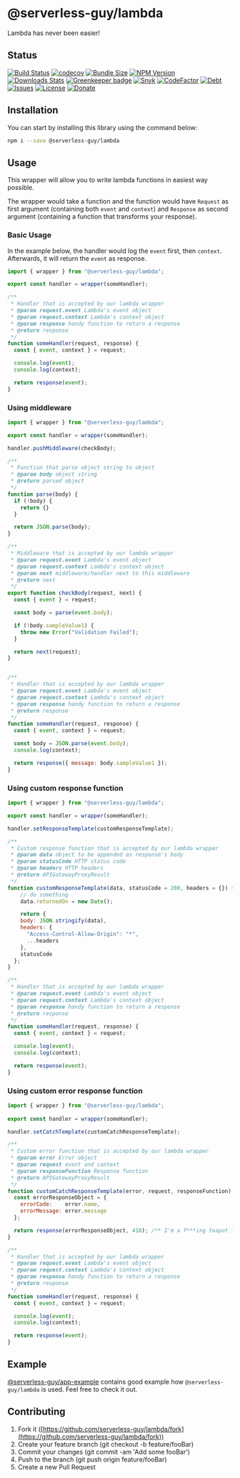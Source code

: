 # @serverless-guy/lambda  
  
Lambda has never been easier!
  
## Status  
[![Build Status][travis-image]][travis-url]
[![codecov](https://codecov.io/gh/serverless-guy/lambda/branch/2.0/graph/badge.svg)](https://codecov.io/gh/serverless-guy/lambda)
[![Bundle Size][bundlephobia]][bundlephobia-url]
[![NPM Version][npm-image]][npm-url]
[![Downloads Stats][npm-downloads]][npm-url]
[![Greenkeeper badge][greenkeeper-image]](https://greenkeeper.io/)
[![Snyk][vulnerability]][vulnerability-url]
[![CodeFactor](https://www.codefactor.io/repository/github/serverless-guy/lambda/badge)](https://www.codefactor.io/repository/github/serverless-guy/lambda)
[![Debt][techdebt]][techdebt-url]
[![Issues][issues]][issues-url]
[![License][license]][npm-url]
[![Donate][paypal-image]](https://www.paypal.com/cgi-bin/webscr?cmd=_donations&business=938FMCPPQG4DQ&currency_code=USD&source=url)
  
## Installation  
  
You can start by installing this library using the command below:  
  
```sh
npm i --save @serverless-guy/lambda
```
  
## Usage  
  
This wrapper will allow you to write lambda functions in easiest way possible.  
  
The wrapper would take a function and the function would have `Request` as first argument (containing both `event` and `context`) and `Response` as second argument (containing a function that transforms your response).
  
### Basic Usage 
  
In the example below, the handler would log the `event` first, then `context`. Afterwards, it will return the `event` as response.  
```javascript
import { wrapper } from "@serverless-guy/lambda";

export const handler = wrapper(someHandler);

/**
 * Handler that is accepted by our lambda wrapper
 * @param request.event Lambda's event object
 * @param request.context Lambda's context object
 * @param response handy function to return a response
 * @return response
 */
function someHandler(request, response) {
  const { event, context } = request;

  console.log(event);
  console.log(context);

  return response(event);
}
```
### Using middleware  
  
```javascript
import { wrapper } from "@serverless-guy/lambda";

export const handler = wrapper(someHandler);

handler.pushMiddleware(checkBody);

/**
 * Function that parse object string to object
 * @param body object string
 * @return parsed object
 */
function parse(body) {
  if (!body) {
    return {}
  }

  return JSON.parse(body);
}

/**
 * Middleware that is accepted by our lambda wrapper
 * @param request.event Lambda's event object
 * @param request.context Lambda's context object
 * @param next middleware/handler next to this middleware
 * @return next
 */
export function checkBody(request, next) {
  const { event } = request;

  const body = parse(event.body);

  if (!body.sampleValue1) {
    throw new Error("Validation Failed");
  }

  return next(request);
}


/**
 * Handler that is accepted by our lambda wrapper
 * @param request.event Lambda's event object
 * @param request.context Lambda's context object
 * @param response handy function to return a response
 * @return response
 */
function someHandler(request, response) {
  const { event, context } = request;

  const body = JSON.parse(event.body);
  console.log(context);

  return response({ message: body.sampleValue1 });
}
```  
  
### Using custom response function  
  
```javascript
import { wrapper } from "@serverless-guy/lambda";

export const handler = wrapper(someHandler);

handler.setResponseTemplate(customResponseTemplate);

/**
 * Custom response function that is accepted by our lambda wrapper
 * @param data object to be appended as response's body
 * @param statusCode HTTP status code
 * @param headers HTTP headers
 * @return APIGatewayProxyResult
 */
function customResponseTemplate(data, statusCode = 200, headers = {}) {
    // do something
    data.returnedOn = new Date();

    return {
    body: JSON.stringify(data),
    headers: {
      "Access-Control-Allow-Origin": "*",
      ...headers
    },
    statusCode
  };
}

/**
 * Handler that is accepted by our lambda wrapper
 * @param request.event Lambda's event object
 * @param request.context Lambda's context object
 * @param response handy function to return a response
 * @return response
 */
function someHandler(request, response) {
  const { event, context } = request;

  console.log(event);
  console.log(context);

  return response(event);
}
```
### Using custom error response function  
  
```javascript
import { wrapper } from "@serverless-guy/lambda";
 
export const handler = wrapper(someHandler);

handler.setCatchTemplate(customCatchResponseTemplate);

/**
 * Custom error function that is accepted by our lambda wrapper
 * @param error Error object
 * @param request event and context
 * @param responseFunction Response function
 * @return APIGatewayProxyResult
 */
function customCatchResponseTemplate(error, request, responseFunction) {
  const errorResponseObject = {
    errorCode:    error.name,
    errorMessage: error.message
  };

  return response(errorResponseObject, 418); /** I'm a f***ing teapot */
}

/**
 * Handler that is accepted by our lambda wrapper
 * @param request.event Lambda's event object
 * @param request.context Lambda's context object
 * @param response handy function to return a response
 * @return response
 */
function someHandler(request, response) {
  const { event, context } = request;

  console.log(event);
  console.log(context);

  return response(event);
}
```
  
## Example  
  
[@serverless-guy/app-example](https://github.com/serverless-guy/app-example) contains good example how `@serverless-guy/lambda` is used. Feel free to check it out.
## Contributing
  
1. Fork it ([https://github.com/serverless-guy/lambda/fork](https://github.com/serverless-guy/lambda/fork))  
2. Create your feature branch (git checkout -b feature/fooBar)  
3. Commit your changes (git commit -am 'Add some fooBar')  
4. Push to the branch (git push origin feature/fooBar)  
5. Create a new Pull Request  
  
<!-- Markdown link & img dfn's -->
[npm-image]: https://img.shields.io/npm/v/@serverless-guy/lambda.svg?style=flat-square
[npm-url]: https://www.npmjs.com/package/@serverless-guy/lambda
[npm-downloads]: https://img.shields.io/npm/dm/@serverless-guy/lambda.svg?style=flat-square
[travis-image]: https://travis-ci.org/serverless-guy/lambda.svg?branch=2.0
[travis-url]: https://travis-ci.org/serverless-guy/lambda
[greenkeeper-image]: https://badges.greenkeeper.io/serverless-guy/lambda.svg
[paypal-image]: https://img.shields.io/badge/Donate-PayPal-green.svg
[bundlephobia]: https://badgen.net/bundlephobia/minzip/@serverless-guy/lambda
[bundlephobia-url]: https://bundlephobia.com/result?p=@serverless-guy/lambda@2.3.1
[license]: https://img.shields.io/npm/l/@serverless-guy/lambda?color=blue
[vulnerability]: https://img.shields.io/snyk/vulnerabilities/npm/@serverless-guy/lambda
[vulnerability-url]: https://snyk.io/test/npm/@serverless-guy/lambda
[techdebt]: https://img.shields.io/codeclimate/tech-debt/serverless-guy/lambda
[techdebt-url]: https://codeclimate.com/github/serverless-guy/lambda/trends/technical_debt
[issues]: https://img.shields.io/codeclimate/issues/serverless-guy/lambda
[issues-url]: https://codeclimate.com/github/serverless-guy/lambda/issues